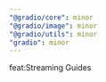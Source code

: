 ```yaml
---
"@gradio/core": minor
"@gradio/image": minor
"@gradio/utils": minor
"gradio": minor
---
```


feat:Streaming Guides 
